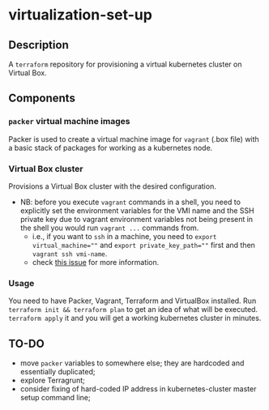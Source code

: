# virtualization-set-up

## Description

A `terraform` repository for provisioning a virtual kubernetes cluster on Virtual Box.

## Components

### `packer` virtual machine images

Packer is used to create a virtual machine image for `vagrant` (.box file) with a basic stack of packages for working as a kubernetes node.

### Virtual Box cluster

Provisions a Virtual Box cluster with the desired configuration.

- NB: before you execute `vagrant` commands in a shell, you need to explicitly set the environment variables for the VMI name and the SSH private key due to vagrant environment variables not being present in the shell you would run `vagrant ...` commands from.
  - i.e., if you want to `ssh` in a machine, you need to `export virtual_machine=""` and `export private_key_path=""` first and then `vagrant ssh vmi-name`.
  - check [this issue](https://github.com/bmatcuk/terraform-provider-vagrant/issues/21) for more information.

### Usage

You need to have Packer, Vagrant, Terraform and VirtualBox installed.
Run `terraform init && terraform plan` to get an idea of what will be executed. `terraform apply` it and you will get a working kubernetes cluster in minutes.

## TO-DO

- move `packer` variables to somewhere else; they are hardcoded and essentially duplicated;
- explore Terragrunt;
- consider fixing of hard-coded IP address in kubernetes-cluster master setup command line;
